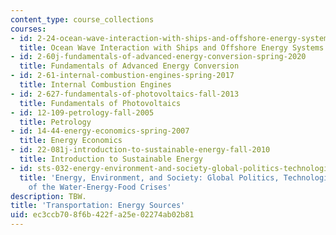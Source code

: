 ```yaml
---
content_type: course_collections
courses:
- id: 2-24-ocean-wave-interaction-with-ships-and-offshore-energy-systems-13-022-spring-2002
  title: Ocean Wave Interaction with Ships and Offshore Energy Systems (13.022)
- id: 2-60j-fundamentals-of-advanced-energy-conversion-spring-2020
  title: Fundamentals of Advanced Energy Conversion
- id: 2-61-internal-combustion-engines-spring-2017
  title: Internal Combustion Engines
- id: 2-627-fundamentals-of-photovoltaics-fall-2013
  title: Fundamentals of Photovoltaics
- id: 12-109-petrology-fall-2005
  title: Petrology
- id: 14-44-energy-economics-spring-2007
  title: Energy Economics
- id: 22-081j-introduction-to-sustainable-energy-fall-2010
  title: Introduction to Sustainable Energy
- id: sts-032-energy-environment-and-society-global-politics-technologies-and-ecologies-of-the-water-energy-food-crises-spring-2018
  title: 'Energy, Environment, and Society: Global Politics, Technologies, and Ecologies
    of the Water-Energy-Food Crises'
description: TBW.
title: 'Transportation: Energy Sources'
uid: ec3ccb70-8f6b-422f-a25e-02274ab02b81
---
```

